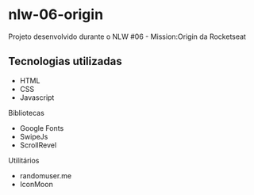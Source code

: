 # nlw-06-origin
Projeto desenvolvido durante o NLW #06 - Mission:Origin da Rocketseat

## Tecnologias utilizadas

- HTML
- CSS
- Javascript

Bibliotecas

- Google Fonts
- SwipeJs
- ScrollRevel

Utilitários

- randomuser.me
- IconMoon
